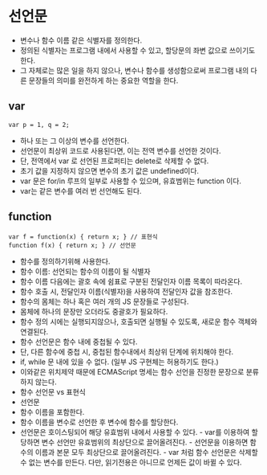 # 선언문
 - 변수나 함수 이름 같은 식별자를 정의한다.
 - 정의된 식별자는 프로그램 내에서 사용할 수 있고, 할당문의 좌변 값으로 쓰이기도 한다.
 - 그 자체로는 많은 일을 하지 않으나, 변수나 함수를 생성함으로써 프로그램 내의 다른 문장들의 의미를 완전하게 하는 중요한 역할을 한다.

## var
```
var p = 1, q = 2;
```
 - 하나 또는 그 이상의 변수를 선언한다.
 - 선언문이 최상위 코드로 사용된다면, 이는 전역 변수를 선언한 것이다.
  - 단, 전역에서 var 로 선언된 프로퍼티는 delete로 삭제할 수 없다.
 - 초기 값을 지정하지 않으면 변수의 초기 값은 undefined이다.
 - var 문은 for/in 루프의 일부로 사용할 수 있으며, 유효범위는 function 이다.
 - var는 같은 변수를 여러 번 선언해도 된다.

## function
```
var f = function(x) { return x; } // 표현식
function f(x) { return x; } // 선언문
```
 - 함수를 정의하기위해 사용한다.
 - 함수 이름: 선언되는 함수의 이름이 될 식별자
 - 함수 이름 다음에는 괄호 속에 쉼표로 구분된 전달인자 이름 목록이 따라온다.
  - 함수 호출 시, 전달인자 이름(식별자)을 사용하여 전달인자 값을 참조한다.
 - 함수의 몸체는 하나 혹은 여러 개의 JS 문장들로 구성된다.
  - 몸체에 하나의 문장만 오더라도 중괄호가 필요하다.
 - 함수 정의 시에는 실행되지않으나, 호출되면 실행될 수 있도록, 새로운 함수 객체와 연결된다.
 - 함수 선언문은 함수 내에 중첩될 수 있다.
  - 단, 다른 함수에 중첩 시, 중첩된 함수내에서 최상위 단계에 위치해야 한다.
   - if, while 문 내에 있을 수 없다. (일부 JS 구현체는 허용하기도 한다.)
   - 이와같은 위치제약 때문에 ECMAScript 명세는 함수 선언을 진정한 문장으로 분류하지 않는다.
 - 함수 선언문 vs 표현식
  - 선언문
   - 함수 이름을 포함한다.
   - 함수 이름을 변수로 선언한 후 변수에 함수를 할당한다.
   - 선언문은 호이스팅되어 해당 유효범위 내에서 사용할 수 있다.
    - var를 이용하여 할당하면 변수 선언만 유효범위의 최상단으로 끌어올려진다.
    - 선언문을 이용하면 함수의 이름과 본문 모두 최상단으로 끌어올려진다.
    - var 처럼 함수 선언문은 삭제할 수 없는 변수를 만든다. 다만, 읽기전용은 아니므로 언제든 값이 바뀔 수 있다.
